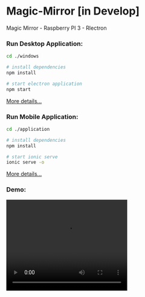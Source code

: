 # Magic-Mirror [in Develop]
Magic Mirror - Raspberry PI 3 - Rlectron


### Run Desktop Application:
```bash
cd ./windows

# install dependencies
npm install

# start electron application
npm start
```
<a href="./windows "> More details...</a>

### Run Mobile Application:
```bash
cd ./application

# install dependencies
npm install

# start ionic serve
ionic serve -o
```
<a href="./application"> More details...</a>

### Demo:

<video width="320" height="240" controls>
  <source src="windows/assets/video/Demo.mp4" type="video/mp4">
Your browser does not support the video tag.
</video>
